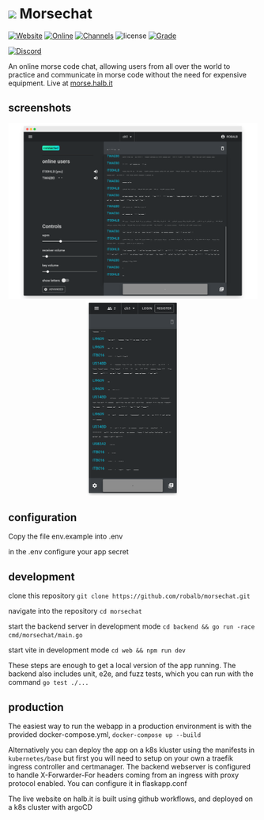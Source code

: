 # <img src="https://i.imgur.com/A8fVeyP.png" height="60"> Morsechat 

[![Website](https://img.shields.io/website?down_message=offline&up_message=up&url=https%3A%2F%2Fmorse.halb.it)](https://morse.halb.it)
[![Online](https://img.shields.io/badge/dynamic/json?label=online%20users&query=%24.online_users&url=https%3A%2F%2Fmorse.halb.it%2Fapi%2Fv1%2Fpublic_stats)](https://morse.halb.it)
[![Channels](https://img.shields.io/badge/dynamic/json?label=active%20channels&query=%24.active_channels&url=https%3A%2F%2Fmorse.halb.it%2Fapi%2Fv1%2Fpublic_stats)](https://morse.halb.it)
![license](https://img.shields.io/github/license/robalb/morsechat.svg)
[![Grade](https://img.shields.io/mozilla-observatory/grade/morse.halb.it?publish)](https://observatory.mozilla.org/analyze/morse.halb.it)

[![Discord](https://img.shields.io/discord/842882128555016212?label=Discord%20community)](https://discord.gg/JNwsmHuKwd)

An online morse code chat, allowing users from all over the world to practice and communicate in morse code without the need for expensive equipment. Live at [morse.halb.it](https://morse.halb.it/)

## screenshots
<p align="center">
<img src="./docs/tablet_a.png" width="600px" height="auto" />
<img src="./docs/phone.png" width="190px" height="auto" />
</p>

<!--
w 600 200
h 500 400
-->

## configuration

Copy the file env.example into .env

in the .env configure your app secret


## development

clone this repository `git clone https://github.com/robalb/morsechat.git`

navigate into the repository `cd morsechat`

start the backend server in development mode `cd backend && go run -race cmd/morsechat/main.go`

start vite in development mode `cd web && npm run dev`

These steps are enough to get a local version of the app running.
The backend also includes unit, e2e, and fuzz tests, which you can run with the command `go test ./...`

## production

The easiest way to run the webapp in a production environment is with the provided docker-compose.yml,
`docker-compose up --build`


Alternatively you can deploy the app on a k8s kluster using the manifests in `kubernetes/base` but first you will need to
setup on your own a traefik ingress controller and certmanager.
The backend webserver is configured to handle X-Forwarder-For headers coming from an ingress with proxy protocol enabled.
You can configure it in flaskapp.conf

The live website on halb.it is built using github workflows, and deployed on a k8s cluster with argoCD

